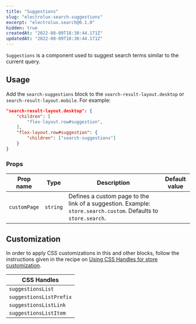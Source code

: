 ```yaml
---
title: "Suggestions"
slug: "electrolux-search-suggestions"
excerpt: "electrolux.search@0.1.0"
hidden: true
createdAt: "2022-08-09T18:30:44.171Z"
updatedAt: "2022-08-09T18:30:44.171Z"
---
```

`Suggestions` is a component used to suggest search terms similar to the current query.

## Usage

Add the `search-suggestions` block to the `search-result-layout.desktop` or `search-result-layout.mobile`. For example:

```json
"search-result-layout.desktop": {
    "children": [
        "flex-layout.row#suggestion",
    ],
    "flex-layout.row#suggestion": {
        "children": ["search-suggestions"]
    }
}
```

### Props

| Prop name    | Type     | Description                                                                                                    | Default value |
| ------------ | -------- | -------------------------------------------------------------------------------------------------------------- | ------------- |
| `customPage` | `string` | Defines a custom page to the link of a suggestion. Example: `store.search.custom`. Defaults to `store.search`. |               |

## Customization

In order to apply CSS customizations in this and other blocks, follow the instructions given in the recipe on [Using CSS Handles for store customization](https://vtex.io/docs/recipes/style/using-css-handles-for-store-customization).

| CSS Handles             |
| ----------------------- |
| `suggestionsList`       |
| `suggestionsListPrefix` |
| `suggestionsListLink`   |
| `suggestionsListItem`   |